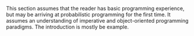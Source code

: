 This section assumes that the reader has basic programming experience, but may be arriving at probabilistic programming for the first time. It assumes an understanding of imperative and object-oriented programming paradigms. The introduction is mostly be example.
